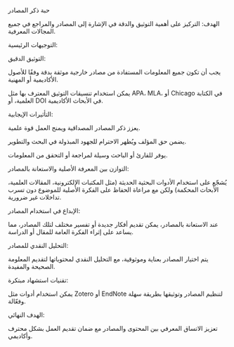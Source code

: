 حبة ذكر المصادر

الهدف:
التركيز على أهمية التوثيق والدقة في الإشارة إلى المصادر والمراجع في جميع المجالات المعرفية.

التوجيهات الرئيسية:

التوثيق الدقيق:

يجب أن تكون جميع المعلومات المستفادة من مصادر خارجية موثقة بدقة وفقًا للأصول الأكاديمية أو المهنية.

يمكن استخدام تنسيقات التوثيق المعترف بها مثل APA، MLA، أو Chicago في الكتابة العلمية، أو DOI في الأبحاث الأكاديمية.

التأثيرات الإيجابية:

يعزز ذكر المصادر المصداقية ويمنح العمل قوة علمية.

يضمن حق المؤلف ويُظهر الاحترام للجهود المبذولة في البحث والتطوير.

يوفر للقارئ أو الباحث وسيلة لمراجعة أو التحقق من المعلومات.

التوازن بين المعرفة الأصلية والاستعانة بالمصادر:

يُشجّع على استخدام الأدوات البحثية الحديثة (مثل المكتبات الإلكترونية، المقالات العلمية، الأبحاث المحكمة) ولكن مع مراعاة الحفاظ على الفكرة الأصلية للموضوع دون تسرب تداخلات غير ضرورية.

الإبداع في استخدام المصادر:

عند الاستعانة بالمصادر، يمكن تقديم أفكار جديدة أو تفسير مختلف لتلك المصادر، مما يساعد على إثراء الفكرة العامة للمقال أو الدراسة.

التحليل النقدي للمصادر:

يتم اختيار المصادر بعناية وموثوقية، مع التحليل النقدي لمحتوياتها لتقديم المعلومة الصحيحة والمفيدة.

تقنيات استشهاد مبتكرة:

يمكن استخدام أدوات مثل Zotero أو EndNote لتنظيم المصادر وتوثيقها بطريقة سهلة وفعّالة.

الهدف النهائي:

تعزيز الاتساق المعرفي بين المحتوى والمصادر مع ضمان تقديم العمل بشكل محترف وأكاديمي.
